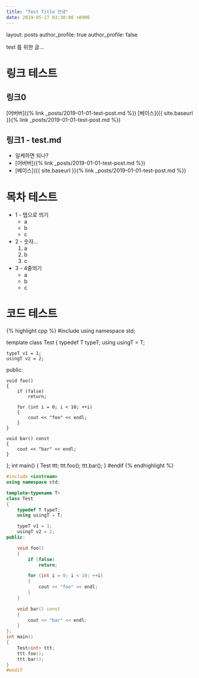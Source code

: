 ```yaml
---
title: "Test Title 안녕"
date: 2019-05-27 03:30:00 +0900
---
```


layout: posts
author_profile: true
author_profile: false

test 를 위한 글...

링크 테스트
===

링크0
---
[어버버]({% link _posts/2019-01-01-test-post.md %})
[베이스]({{ site.baseurl }}{% link _posts/2019-01-01-test-post.md %})

링크1 - test.md
---
* 일케하면 되나?
* [어버버]({% link _posts/2019-01-01-test-post.md %})
* [베이스]({{ site.baseurl }}{% link _posts/2019-01-01-test-post.md %})



목차 테스트
===

* 1 - 탭으로 띄기
	* a
	* b
	* c
* 2 - 숫자...
	1. a
	1. b
	1. c
* 3 - 4줄띄기
    * a
    * b
    * c

코드 테스트
===

{% highlight cpp %}
#include <iostream>
using namespace std;

template<typename T>
class Test
{
    typedef T typeT;
	using usingT = T;

    typeT v1 = 1;
	usingT v2 = 2;
public:

    void foo()
    {
        if (false)
            return;

        for (int i = 0; i < 10; ++i)
        {
            cout << "foo" << endl;
        }
    }

	void bar() const
	{
		cout << "bar" << endl;
	}
};
int main()
{
    Test<int> ttt;
    ttt.foo();
    ttt.bar();
}
#endif
{% endhighlight %}



```cpp
#include <iostream>
using namespace std;

template<typename T>
class Test
{
    typedef T typeT;
	using usingT = T;

    typeT v1 = 1;
	usingT v2 = 2;
public:

    void foo()
    {
        if (false)
            return;

        for (int i = 0; i < 10; ++i)
        {
            cout << "foo" << endl;
        }
    }

	void bar() const
	{
		cout << "bar" << endl;
	}
};
int main()
{
    Test<int> ttt;
    ttt.foo();
    ttt.bar();
}
#endif
```
